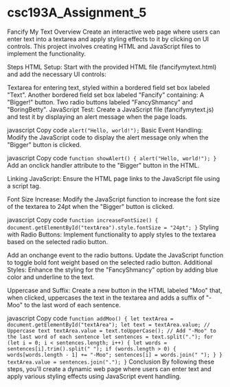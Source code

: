 # csc193A_Assignment_5

Fancify My Text
Overview
Create an interactive web page where users can enter text into a textarea and apply styling effects to it by clicking on UI controls. This project involves creating HTML and JavaScript files to implement the functionality.

Steps
HTML Setup: Start with the provided HTML file (fancifymytext.html) and add the necessary UI controls:

Textarea for entering text, styled within a bordered field set box labeled "Text".
Another bordered field set box labeled "Fancify" containing:
A "Bigger!" button.
Two radio buttons labeled "FancyShmancy" and "BoringBetty".
JavaScript Test: Create a JavaScript file (fancifymytext.js) and test it by displaying an alert message when the page loads.

javascript
Copy code
``alert("Hello, world!");``
Basic Event Handling: Modify the JavaScript code to display the alert message only when the "Bigger" button is clicked.

javascript
Copy code
``function showAlert() {
    alert("Hello, world!");
}``
Add an onclick handler attribute to the "Bigger" button in the HTML.

Linking JavaScript: Ensure the HTML page links to the JavaScript file using a script tag.

Font Size Increase: Modify the JavaScript function to increase the font size of the textarea to 24pt when the "Bigger" button is clicked.

javascript
Copy code
``function increaseFontSize() {
    document.getElementById("textArea").style.fontSize = "24pt";
}``
Styling with Radio Buttons: Implement functionality to apply styles to the textarea based on the selected radio button.

Add an onchange event to the radio buttons.
Update the JavaScript function to toggle bold font weight based on the selected radio button.
Additional Styles: Enhance the styling for the "FancyShmancy" option by adding blue color and underline to the text.

Uppercase and Suffix: Create a new button in the HTML labeled "Moo" that, when clicked, uppercases the text in the textarea and adds a suffix of "-Moo" to the last word of each sentence.

javascript
Copy code
``function addMoo() {
    let textArea = document.getElementById("textArea");
    let text = textArea.value;
    // Uppercase text
    textArea.value = text.toUpperCase();
    // Add "-Moo" to the last word of each sentence
    let sentences = text.split(".");
    for (let i = 0; i < sentences.length; i++) {
        let words = sentences[i].trim().split(" ");
        if (words.length > 0) {
            words[words.length - 1] += "-Moo";
            sentences[i] = words.join(" ");
        }
    }
    textArea.value = sentences.join(".");
}``
Conclusion
By following these steps, you'll create a dynamic web page where users can enter text and apply various styling effects using JavaScript event handling.





